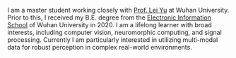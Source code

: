 <span class='anchor' id='about-me'></span>
I am a master student working closely with [Prof. Lei Yu](https://dvs-whu.cn/) at Wuhan University. Prior to this, I received my B.E. degree from the [Electronic Information School](http://eis.whu.edu.cn/index.shtml) of Wuhan University in 2020. I am a lifelong learner with broad interests, including computer vision, neuromorphic computing, and signal processing. Currently I am particularly interested in utilizing multi-modal data for robust perception in complex real-world environments.



<!-- 
My research interets include computer vision, event-based vision, and neuromorphic computing. I am particularly interested in utilizing multi-modal data for robust perception in real-world environments. -->